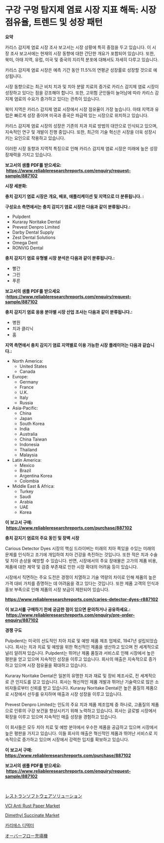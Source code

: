 <p><h1>구강 구멍 탐지제 염료 시장 지표 해독: 시장 점유율, 트렌드 및 성장 패턴</h1></p><p><strong>요약</strong></p>
<p><p>카리스 감지제 염료 시장 조사 보고서는 시장 상황에 특히 중점을 두고 있습니다. 이 시장 조사 보고서에는 현재의 시장 동향에 대한 간단한 개요가 포함되어 있습니다. 또한, 북미, 아태 지역, 유럽, 미국 및 중국의 지리적 분포에 대해서도 자세히 다루고 있습니다. </p><p>카리스 감지제 염료 시장은 예측 기간 동안 11.5%의 연평균 성장률로 성장할 것으로 예상됩니다. </p><p>시장 동향으로는 최근 비치 치과 및 치아 분말 치료의 증가로 카리스 감지제 염료 시장이 성장하고 있다는 점을 강조해야 합니다. 또한, 고위험 군인들이 늘어남에 따라 카리스 감지제 염료의 수요가 증가하고 있다는 관측이 있습니다. </p><p>북미 지역은 카리스 감지제 염료 시장에서 시장 점유율이 가장 높습니다. 아태 지역과 유럽은 빠르게 성장 중이며 미국과 중국은 파급력 있는 시장으로 위치하고 있습니다. </p><p>카리스 감지제 염료 시장의 성장은 기존의 치과 치료 방법의 대안으로 인식되고 있으며, 지속적인 연구 및 개발이 진행 중입니다. 또한, 최근의 기술 혁신은 시장을 더욱 성장시키는 요인으로 작용하고 있습니다. </p><p>이러한 시장 동향과 지역적 특징으로 인해 카리스 감지제 염료 시장은 미래에 높은 성장 잠재력을 가지고 있습니다.</p></p>
<p><strong>보고서의 샘플 PDF를 받으세요: &nbsp;<a href="https://www.reliableresearchreports.com/enquiry/request-sample/887102">https://www.reliableresearchreports.com/enquiry/request-sample/887102</a></strong></p>
<p><strong>시장 세분화:</strong></p>
<p><strong> 충치 감지기 염료 시장은 개요, 배포, 애플리케이션 및 지역으로 더 분류됩니다. :</strong></p>
<p><strong>구성요소 측면에서는 충치 감지기 염료 시장은 다음과 같이 분류됩니다.:</strong></p>
<p><ul><li>Pulpdent</li><li>Kuraray Noritake Dental</li><li>Prevest Denpro Limited</li><li>Darby Dental Supply</li><li>Zest Dental Solutions</li><li>Omega Dent</li><li>RONVIG Dental</li></ul></p>
<p><strong> 충치 감지기 염료 유형별 시장 분석은 다음과 같이 분류됩니다.:</strong></p>
<p><ul><li>빨간</li><li>그린</li><li>푸른</li></ul></p>
<p><strong>보고서의 샘플 PDF를 받으세요 :<a href="https://www.reliableresearchreports.com/enquiry/request-sample/887102">https://www.reliableresearchreports.com/enquiry/request-sample/887102</a></strong></p>
<p><strong> 충치 감지기 염료 응용 분야별 시장 산업 조사는 다음과 같이 분류됩니다.:</strong></p>
<p><ul><li>병원</li><li>치과 클리닉</li><li>홈</li></ul></p>
<p><strong>지역 측면에서 충치 감지기 염료 지역별로 이용 가능한 시장 플레이어는 다음과 같습니다.:</strong></p>
<p><ul>
    <li>
        North America:
        <ul>
            <li>United States</li>
            <li>Canada</li>
        </ul>
    </li>
    <li>
        Europe:
        <ul>
            <li>Germany</li>
            <li>France</li>
            <li>U.K.</li>
            <li>Italy</li>
            <li>Russia</li>
        </ul>
    </li>
    <li>
        Asia-Pacific:
        <ul>
            <li>China</li>
            <li>Japan</li>
            <li>South Korea</li>
            <li>India</li>
            <li>Australia</li>
            <li>China Taiwan</li>
            <li>Indonesia</li>
            <li>Thailand</li>
            <li>Malaysia</li>
        </ul>
    </li>
    <li>
        Latin America:
        <ul>
            <li>Mexico</li>
            <li>Brazil</li>
            <li>Argentina Korea</li>
            <li>Colombia</li>
        </ul>
    </li>
    <li>
        Middle East & Africa:
        <ul>
            <li>Turkey</li>
            <li>Saudi</li>
            <li>Arabia</li>
            <li>UAE</li>
            <li>Korea</li>
        </ul>
    </li>
    </ul></p>
<p><strong>이 보고서 구매: &nbsp;<a href="https://www.reliableresearchreports.com/purchase/887102">https://www.reliableresearchreports.com/purchase/887102</a></strong></p>
<p><strong>충치 감지기 염료의 주요 동인 및 장벽 시장</strong></p>
<p><p>Carious Detector Dyes 시장의 핵심 드라이버는 미래의 치아 쪽있을 수있는 미래의 문제를 인식하고 조기에 개입하여 치아 건강을 촉진하는 것입니다. 또한 적은 치과 수술 및 치아 손상을 예방할 수 있습니다. 반면, 시장에서의 주요 장애물은 고가의 제품 비용, 제품에 대한 제약 및 검증 부존재로 인한 시장 확대의 어려움 등이 있습니다.</p><p>시장에서 직면하는 주요 도전은 경쟁이 치열하고 기술 역량의 차이로 인해 제품의 높은 가격 대비 가치를 증명하는 데 어려움을 겪고 있다는 것입니다. 또한 제품 고객의 인식과 홍보 부족으로 인해 제품의 시장 보급이 제한되어 있습니다.</p></p>
<p><strong><a href="https://www.reliableresearchreports.com/caries-detector-dyes-r887102">https://www.reliableresearchreports.com/caries-detector-dyes-r887102</a></strong></p>
<p><strong>이 보고서를 구매하기 전에 궁금한 점이 있으면 문의하거나 공유하세요.: &nbsp;<a href="https://www.reliableresearchreports.com/enquiry/pre-order-enquiry/887102">https://www.reliableresearchreports.com/enquiry/pre-order-enquiry/887102</a></strong></p>
<p><strong>경쟁 구도</strong></p>
<p><p>Pulpdent는 미국의 선도적인 치아 치료 및 예방 제품 제조 업체로, 1947년 설립되었습니다. 회사는 치과 치료 및 예방을 위한 혁신적인 제품을 생산하고 있으며 전 세계적으로 널리 알려져 있습니다. Pulpdent는 뛰어난 제품 품질과 서비스로 인해 시장에서 높은 평판을 얻고 있으며 지속적인 성장을 이루고 있습니다. 회사의 매출은 지속적으로 증가하고 있으며 시장 점유율을 확대하고 있습니다.</p><p>Kuraray Noritake Dental은 일본의 유명한 치과 재료 및 장비 제조사로, 전 세계적으로 큰 인지도를 갖고 있습니다. 회사는 혁신적인 제품 개발과 뛰어난 기술력으로 많은 소비자들로부터 신뢰를 받고 있습니다. Kuraray Noritake Dental은 높은 품질의 제품으로 시장에서 선두를 유지하며 매출과 시장 성장을 이루고 있습니다.</p><p>Prevest Denpro Limited는 인도의 주요 치과 제품 제조업체 중 하나로, 고품질의 제품으로 인류의 구강 보건을 향상시키기 위해 노력하고 있습니다. 회사는 글로벌 시장에서 확장을 이루고 있으며 지속적인 매출 성장을 경험하고 있습니다.</p><p>이 회사들은 모두 치아 치료 및 예방 분야에서 우수한 제품을 공급하고 있으며 시장에서 높은 평판을 가지고 있습니다. 이들 회사의 매출은 혁신적인 제품과 뛰어난 서비스로 지속적으로 증가하고 있으며 시장에서 강력한 입지를 확보하고 있습니다.</p></p>
<p><strong>이 보고서 구매: &nbsp; <a href="https://www.reliableresearchreports.com/purchase/887102">https://www.reliableresearchreports.com/purchase/887102</a></strong></p>
<p><strong>보고서의 샘플 PDF를 받으세요: &nbsp;<a href="https://www.reliableresearchreports.com/enquiry/request-sample/887102">https://www.reliableresearchreports.com/enquiry/request-sample/887102</a></strong><strong></strong></p>
<p>&nbsp;</p>
<p><p><a href="https://medium.com/@ismaelblick2023/%E3%83%AC%E3%82%B9%E3%83%88%E3%83%A9%E3%83%B3%E3%82%BD%E3%83%95%E3%83%88%E3%82%A6%E3%82%A7%E3%82%A2%E3%82%BD%E3%83%AA%E3%83%A5%E3%83%BC%E3%82%B7%E3%83%A7%E3%83%B3%E5%B8%82%E5%A0%B4%E5%B1%95%E6%9C%9B-%E6%A5%AD%E7%95%8C%E3%81%AE%E6%A6%82%E8%A6%81%E3%81%A8%E4%BA%88%E6%B8%AC-2024%E5%B9%B4%E3%81%8B%E3%82%892031%E5%B9%B4-42569346ab33">レストランソフトウェアソリューション</a></p><p><a href="https://issuu.com/reportprime-2/docs/vci-anti-rust-paper-market-size-2030.pptx">VCI Anti Rust Paper Market</a></p><p><a href="https://flame-sidecar-702.notion.site/Dimethyl-Succinate-Market-Size-Global-Industry-Overview-Market-Segmentation-and-Forecast-2024-to--ed42482356df4b92b0e005e33fd3300b">Dimethyl Succinate Market</a></p><p><a href="https://github.com/ZacharyScthmitt4465/Market-Research-Report-List-1/blob/main/859783819990.md">카리에스 디텍터</a></p><p><a href="https://github.com/ycmtqqhvk3273/Market-Research-Report-List-1/blob/main/860175321692.md">オーバーフロー充填機</a></p></p>